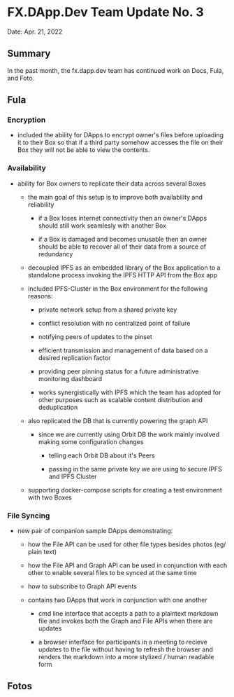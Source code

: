 # FX.DApp.Dev Team Update No. 3

Date: Apr. 21, 2022

## Summary

In the past month, the fx.dapp.dev team has continued work on Docs, Fula, and Foto.

## Fula

### Encryption

  * included the ability for DApps to encrypt owner's files before uploading it to their Box
    so that if a third party somehow accesses the file on their Box
    they will not be able to view the contents.


### Availability

  * ability for Box owners to replicate their data across several Boxes

    * the main goal of this setup is to improve both availability and reliability

      * if a Box loses internet connectivity then an owner's DApps should still work seamlesly with another Box

      * if a Box is damaged and becomes unusable then an owner should be able to recover all of their data from a source of redundancy

    * decoupled IPFS as an embedded library of the Box application to a standalone process invoking the IPFS HTTP API from the Box app

    * included IPFS-Cluster in the Box environment for the following reasons:

      * private network setup from a shared private key

      * conflict resolution with no centralized point of failure

      * notifying peers of updates to the pinset

      * efficient transmission and management of data based on a desired replication factor

      * providing peer pinning status for a future administrative monitoring dashboard

      * works synergistically with IPFS which the team has adopted for other purposes such as scalable content distribution and deduplication


    * also replicated the DB that is currently powering the graph API

      * since we are currently using Orbit DB the work mainly involved making some configuration changes

        * telling each Orbit DB about it's Peers

        * passing in the same private key we are using to secure IPFS and IPFS Cluster

    * supporting docker-compose scripts for creating a test environment with two Boxes


### File Syncing

  * new pair of companion sample DApps demonstrating:

    * how the File API can be used for other file types besides photos (eg/ plain text)

    * how the File API and Graph API can be used in conjunction with each other to enable several files to be synced at the same time

    * how to subscribe to Graph API events

    * contains two DApps that work in conjunction with one another
      * cmd line interface that accepts a path to a plaintext markdown file and invokes both the Graph and File APIs when there are updates

      * a browser interface for participants in a meeting to recieve updates to the file without having to refresh the browser and renders the markdown into
        a more stylized / human readable form

## Fotos
